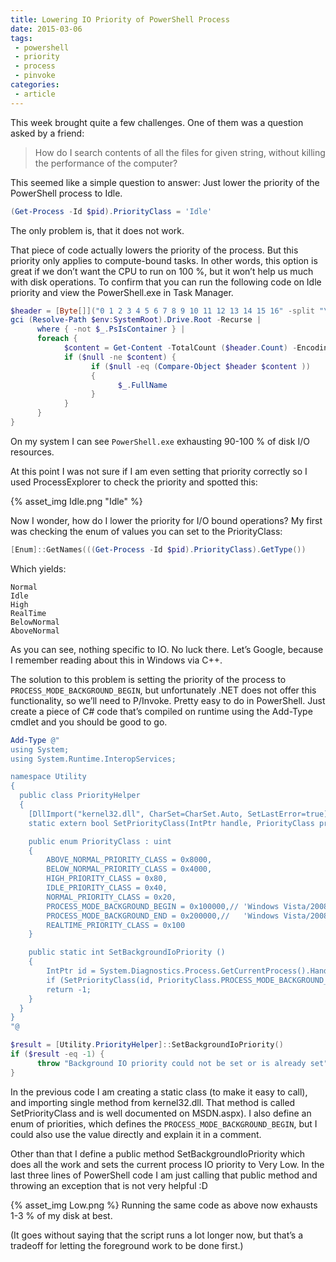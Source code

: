 ```yaml
---
title: Lowering IO Priority of PowerShell Process
date: 2015-03-06
tags: 
 - powershell 
 - priority
 - process
 - pinvoke
categories:
 - article
---
```


This week brought quite a few challenges. One of them was a question asked by a friend:

> How do I search contents of all the files for given string, without killing the performance of the computer?

This seemed like a simple question to answer: Just lower the priority of the PowerShell process to Idle.

```powershell
(Get-Process -Id $pid).PriorityClass = 'Idle'
```

The only problem is, that it does not work.

That piece of code actually lowers the priority of the process. But this priority only applies to compute-bound tasks. In other words, this option is great if we don’t want the CPU to run on 100 %, but it won’t help us much with disk operations.
To confirm that you can run the following code on Idle priority and view the PowerShell.exe in Task Manager.

```powershell
$header = [Byte[]]("0 1 2 3 4 5 6 7 8 9 10 11 12 13 14 15 16" -split "\s")
gci (Resolve-Path $env:SystemRoot).Drive.Root -Recurse |
      where { -not $_.PsIsContainer } |
      foreach {
            $content = Get-Content -TotalCount ($header.Count) -Encoding Byte -Path $_.FullName
            if ($null -ne $content) {
                  if ($null -eq (Compare-Object $header $content ))
                  {
                        $_.FullName
                  }
            }
      }
}
```

On my system I can see `PowerShell.exe` exhausting 90-100 % of disk I/O resources.

At this point I was not sure if I am even setting that priority correctly so I used ProcessExplorer to check the priority and spotted this:

{% asset_img Idle.png "Idle" %}

Now I wonder, how do I lower the priority for I/O bound operations? My first was checking the enum of values you can set to the PriorityClass:

```powershell
[Enum]::GetNames(((Get-Process -Id $pid).PriorityClass).GetType())
```

Which yields:

```
Normal
Idle
High
RealTime
BelowNormal
AboveNormal
```

As you can see, nothing specific to IO. No luck there. Let’s Google, because I remember reading about this in Windows via C++.

The solution to this problem is setting the priority of the process to `PROCESS_MODE_BACKGROUND_BEGIN`, but unfortunately .NET does not offer this functionality, so we’ll need to P/Invoke. Pretty easy to do in PowerShell. Just create a piece of C# code that’s compiled on runtime using the Add-Type cmdlet and you should be good to go.

```powershell
Add-Type @"
using System;
using System.Runtime.InteropServices;

namespace Utility
{
  public class PriorityHelper
  {
    [DllImport("kernel32.dll", CharSet=CharSet.Auto, SetLastError=true)]
    static extern bool SetPriorityClass(IntPtr handle, PriorityClass priorityClass);

    public enum PriorityClass : uint
    {
        ABOVE_NORMAL_PRIORITY_CLASS = 0x8000,
        BELOW_NORMAL_PRIORITY_CLASS = 0x4000,
        HIGH_PRIORITY_CLASS = 0x80,
        IDLE_PRIORITY_CLASS = 0x40,
        NORMAL_PRIORITY_CLASS = 0x20,
        PROCESS_MODE_BACKGROUND_BEGIN = 0x100000,// 'Windows Vista/2008 and higher
        PROCESS_MODE_BACKGROUND_END = 0x200000,//   'Windows Vista/2008 and higher
        REALTIME_PRIORITY_CLASS = 0x100
    }

    public static int SetBackgroundIoPriority ()
    {
        IntPtr id = System.Diagnostics.Process.GetCurrentProcess().Handle;
        if (SetPriorityClass(id, PriorityClass.PROCESS_MODE_BACKGROUND_BEGIN)) return (int) id;
        return -1;
    }
  }
}
"@

$result = [Utility.PriorityHelper]::SetBackgroundIoPriority()
if ($result -eq -1) {
      throw "Background IO priority could not be set or is already set"
}
```

In the previous code I am creating a static class (to make it easy to call), and importing single method from kernel32.dll. That method is called SetPriorityClass and is well documented on MSDN.aspx). I also define an enum of priorities, which defines the `PROCESS_MODE_BACKGROUND_BEGIN`, but I could also use the value directly and explain it in a comment.

Other than that I define a public method SetBackgroundIoPriority which does all the work and sets the current process IO priority to Very Low. In the last three lines of PowerShell code I am just calling that public method and throwing an exception that is not very helpful :D

{% asset_img Low.png %}
Running the same code as above now exhausts 1-3 % of my disk at best.

(It goes without saying that the script runs a lot longer now, but that’s a tradeoff for letting the foreground work to be done first.)
